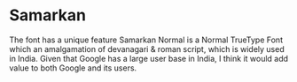 # Samarkan
The font has a unique feature Samarkan Normal is a Normal TrueType Font which an amalgamation of devanagari & roman script, 
which is widely used in India. Given that Google has a large user base in India, I think it would add value to both Google and its users.
